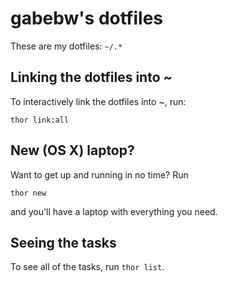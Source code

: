 # gabebw's dotfiles
These are my dotfiles: `~/.*`

## Linking the dotfiles into ~
To interactively link the dotfiles into ~, run:

    thor link:all

## New (OS X) laptop?
Want to get up and running in no time? Run

    thor new

and you'll have a laptop with everything you need.

## Seeing the tasks
To see all of the tasks, run `thor list`.
